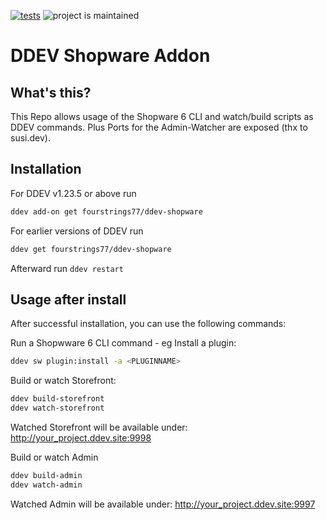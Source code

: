 [![tests](https://github.com/fourstrings77/ddev-shopware/actions/workflows/tests.yml/badge.svg)](https://github.com/fourstrings77/ddev-shopware/actions/workflows/tests.yml) ![project is maintained](https://img.shields.io/maintenance/yes/2025.svg)

# DDEV Shopware Addon

## What's this?
This Repo allows usage of the Shopware 6 CLI and watch/build scripts as DDEV commands. Plus Ports for the Admin-Watcher are exposed (thx to susi.dev).

## Installation

For DDEV v1.23.5 or above run

```sh
ddev add-on get fourstrings77/ddev-shopware
```

For earlier versions of DDEV run

```sh
ddev get fourstrings77/ddev-shopware
```

Afterward run `ddev restart`

## Usage after install

After successful installation, you can use the following commands:


Run a Shopwware 6 CLI command - eg Install a plugin:

```sh
ddev sw plugin:install -a <PLUGINNAME>
```

Build or watch Storefront:
```sh
ddev build-storefront
ddev watch-storefront
```
Watched Storefront will be available under: http://your_project.ddev.site:9998


Build or watch Admin
```sh
ddev build-admin
ddev watch-admin
```
Watched Admin will be available under: http://your_project.ddev.site:9997

